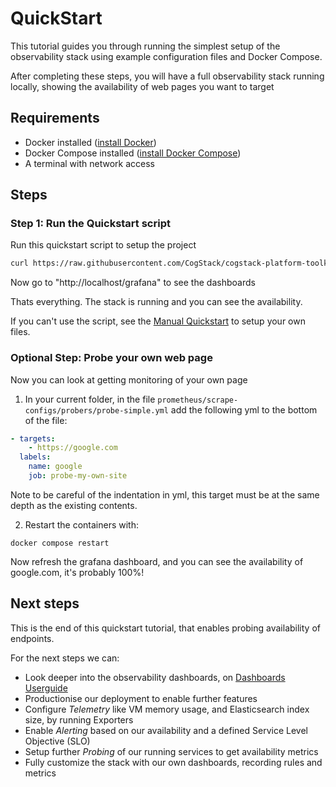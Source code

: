 # QuickStart

This tutorial guides you through running the simplest setup of the observability stack using example configuration files and Docker Compose.

After completing these steps, you will have a full observability stack running locally, showing the availability of web pages you want to target

## Requirements

- Docker installed ([install Docker](https://docs.docker.com/get-docker/))
- Docker Compose installed ([install Docker Compose](https://docs.docker.com/compose/install/))
- A terminal with network access

## Steps

### Step 1: Run the Quickstart script

Run this quickstart script to setup the project
```bash
curl https://raw.githubusercontent.com/CogStack/cogstack-platform-toolkit/refs/heads/main/observability/examples/simple/quickstart.sh | bash
```
Now go to "http://localhost/grafana" to see the dashboards

Thats everything. The stack is running and you can see the availability.

If you can't use the script, see the [Manual Quickstart](../reference/quickstart-manual.md) to setup your own files. 


### Optional Step: Probe your own web page
Now you can look at getting monitoring of your own page

1. In your current folder, in the file `prometheus/scrape-configs/probers/probe-simple.yml` add the following yml to the bottom of the file:

```yaml
- targets:
    - https://google.com
  labels:
    name: google
    job: probe-my-own-site
```

Note to be careful of the indentation in yml, this target must be at the same depth as the existing contents. 

2. Restart the containers with:
```
docker compose restart
```

Now refresh the grafana dashboard, and you can see the availability of google.com, it's probably 100%!

## Next steps
This is the end of this quickstart tutorial, that enables probing availability of endpoints.

For the next steps we can:
- Look deeper into the observability dashboards, on [Dashboards Userguide](./userguide-tutorial.md)
- Productionise our deployment to enable further features
- Configure *Telemetry* like VM memory usage, and Elasticsearch index size, by running Exporters
- Enable *Alerting* based on our availability and a defined Service Level Objective (SLO)
- Setup further *Probing* of our running services to get availability metrics
- Fully customize the stack with our own dashboards, recording rules and metrics





